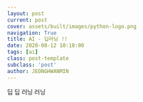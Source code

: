```yaml
---
layout: post
current: post
cover: assets/built/images/python-logo.png
navigation: True
title: AI - 딥러닝 !!
date: 2020-08-12 10:18:00
tags: [ai]
class: post-template
subclass: 'post'
author: JEONGHWANMIN
---
```

딥 딥 러닝 러닝